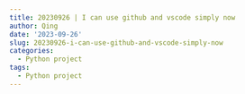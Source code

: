 ```yaml
---
title: 20230926 | I can use github and vscode simply now
author: Qing
date: '2023-09-26'
slug: 20230926-i-can-use-github-and-vscode-simply-now
categories:
  - Python project
tags:
  - Python project
---
```

